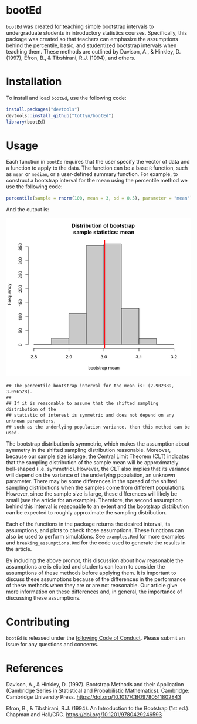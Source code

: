 
# bootEd

`bootEd` was created for teaching simple bootstrap intervals to undergraduate students in introductory statistics courses. Specifically, this package was created so that teachers can emphasize the assumptions behind the percentile, basic, and studentized bootstrap intervals when teaching them. These methods are outlined by Davison, A., & Hinkley, D. (1997), Efron, B., & Tibshirani, R.J. (1994), and others.

# Installation

To install and load `bootEd`, use the following code:

```r
install.packages("devtools")
devtools::install_github("tottyn/bootEd")
library(bootEd)
```

# Usage

Each function in `bootEd` requires that the user specify the vector of data and a function to apply to the data. The function can be a base `R` function, such as `mean` or `median`, or a user-defined summary function. For example, to construct a bootstrap interval for the mean using the percentile method we use the following code:

```r
percentile(sample = rnorm(100, mean = 3, sd = 0.5), parameter = "mean")
```

And the output is:

![](unnamed-chunk-3-1.png)<!-- -->

```
## The percentile bootstrap interval for the mean is: (2.902389, 3.096528).
## 
## If it is reasonable to assume that the shifted sampling distribution of the 
## statistic of interest is symmetric and does not depend on any unknown parameters, 
## such as the underlying population variance, then this method can be used.
```

The bootstrap distribution is symmetric, which makes the assumption about symmetry in the shifted sampling distribution reasonable. Moreover, because our sample size is large, the Central Limit Theorem (CLT) indicates that the sampling distribution of the sample mean will be approximately bell-shaped (i.e. symmetric). However, the CLT also implies that its variance will depend on the variance of the underlying population, an unknown parameter. There may be some differences in the spread of the shifted sampling distributions when the samples come from different populations. However, since the sample size is large, these differences will likely be small (see the article for an example). Therefore, the second assumption behind this interval is reasonable to an extent and the bootstrap distribution can be expected to roughly approximate the sampling distribution.

Each of the functions in the package returns the desired interval, its assumptions, and plots to check those assumptions. These functions can also be used to perform simulations. See `examples.Rmd` for more examples and `breaking_assumptions.Rmd` for the code used to generate the results in the article.

By including the above prompt, this discussion about how reasonable the assumptions are is elicited and students can learn to consider the assumptions of these methods before applying them. It is important to discuss these assumptions because of the differences in the performance of these methods when they are or are not reasonable. Our article give more information on these differences and, in general, the importance of discussing these assumptions.

# Contributing

`bootEd` is released under the [following Code of Conduct](code_of_conduct.md). Please submit an issue for any questions and concerns.

# References 

Davison, A., & Hinkley, D. (1997). Bootstrap Methods and their Application (Cambridge Series in Statistical and Probabilistic Mathematics). Cambridge: Cambridge University Press. https://doi.org/10.1017/CBO9780511802843

Efron, B., & Tibshirani, R.J. (1994). An Introduction to the Bootstrap (1st ed.). Chapman and Hall/CRC. https://doi.org/10.1201/9780429246593


